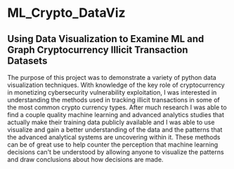# ML_Crypto_DataViz
## Using Data Visualization to Examine ML and Graph Cryptocurrency Illicit Transaction Datasets

The purpose of this project was to demonstrate a variety of python data visualization techniques. With knowledge of the key role of cryptocurrency in monetizing cybersecurity vulnerability exploitation, I was interested in understanding the methods used in tracking illicit transactions in some of the most common crypto currency types. After much research I was able to find a couple quality machine learning and advanced analytics studies that actually make their training data publicly available and I was able to use visualize and gain a better understanding of the data and the patterns that the advanced analytical systems are uncovering within it. These methods can be of great use to help counter the perception that machine learning decisions can't be understood by allowing anyone to visualize the patterns and draw conclusions about how decisions are made.
